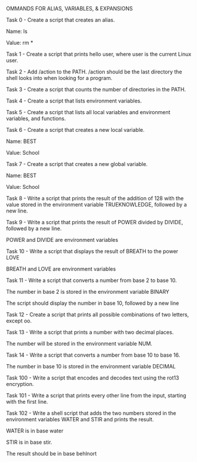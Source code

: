 OMMANDS FOR ALIAS, VARIABLES, & EXPANSIONS

Task 0 - Create a script that creates an alias.

Name: ls

Value: rm *

Task 1 - Create a script that prints hello user, where user is the current Linux user.


Task 2 - Add /action to the PATH. /action should be the last directory the shell looks into when looking for a program.


Task 3 - Create a script that counts the number of directories in the PATH.


Task 4 - Create a script that lists environment variables.


Task 5 - Create a script that lists all local variables and environment variables, and functions.


Task 6 - Create a script that creates a new local variable.

Name: BEST

Value: School

Task 7 - Create a script that creates a new global variable.

Name: BEST

Value: School

Task 8 - Write a script that prints the result of the addition of 128 with the value stored in the environment variable TRUEKNOWLEDGE, followed by a new line.

Task 9 - Write a script that prints the result of POWER divided by DIVIDE, followed by a new line.

 POWER and DIVIDE are environment variables

Task 10 - Write a script that displays the result of BREATH to the power LOVE

BREATH and LOVE are environment variables

Task 11 - Write a script that converts a number from base 2 to base 10.

The number in base 2 is stored in the environment variable BINARY

The script should display the number in base 10, followed by a new line

Task 12 - Create a script that prints all possible combinations of two letters, except oo.

Task 13 - Write a script that prints a number with two decimal places.

The number will be stored in the environment variable NUM.

Task 14 - Write a script that converts a number from base 10 to base 16.

The number in base 10 is stored in the environment variable DECIMAL

Task 100 - Write a script that encodes and decodes text using the rot13 encryption.


Task 101 - Write a script that prints every other line from the input, starting with the first line.

Task 102 - Write a shell script that adds the two numbers stored in the environment variables WATER and STIR and prints the result.

WATER is in base water

STIR is in base stir.

The result should be in base behlnort
